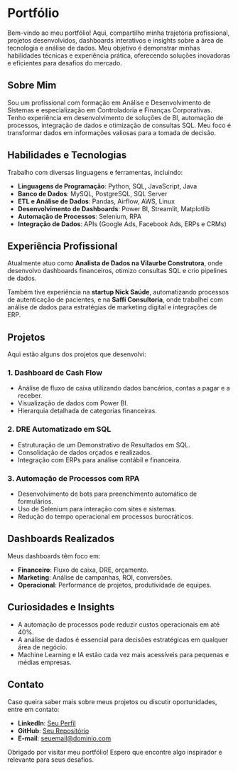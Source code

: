 # Portfólio

Bem-vindo ao meu portfólio! Aqui, compartilho minha trajetória profissional, projetos desenvolvidos, dashboards interativos e insights sobre a área de tecnologia e análise de dados. Meu objetivo é demonstrar minhas habilidades técnicas e experiência prática, oferecendo soluções inovadoras e eficientes para desafios do mercado.

## Sobre Mim

Sou um profissional com formação em Análise e Desenvolvimento de Sistemas e especialização em Controladoria e Finanças Corporativas. Tenho experiência em desenvolvimento de soluções de BI, automação de processos, integração de dados e otimização de consultas SQL. Meu foco é transformar dados em informações valiosas para a tomada de decisão.

## Habilidades e Tecnologias

Trabalho com diversas linguagens e ferramentas, incluindo:

- **Linguagens de Programação**: Python, SQL, JavaScript, Java  
- **Banco de Dados**: MySQL, PostgreSQL, SQL Server  
- **ETL e Análise de Dados**: Pandas, Airflow, AWS, Linux  
- **Desenvolvimento de Dashboards**: Power BI, Streamlit, Matplotlib  
- **Automação de Processos**: Selenium, RPA  
- **Integração de Dados**: APIs (Google Ads, Facebook Ads, ERPs e CRMs)  

## Experiência Profissional

Atualmente atuo como **Analista de Dados na Vilaurbe Construtora**, onde desenvolvo dashboards financeiros, otimizo consultas SQL e crio pipelines de dados. 

Também tive experiência na **startup Nick Saúde**, automatizando processos de autenticação de pacientes, e na **Saffi Consultoria**, onde trabalhei com análise de dados para estratégias de marketing digital e integrações de ERP.

## Projetos

Aqui estão alguns dos projetos que desenvolvi:

### 1. Dashboard de Cash Flow
- Análise de fluxo de caixa utilizando dados bancários, contas a pagar e a receber.
- Visualização de dados com Power BI.
- Hierarquia detalhada de categorias financeiras.

### 2. DRE Automatizado em SQL
- Estruturação de um Demonstrativo de Resultados em SQL.
- Consolidação de dados orçados e realizados.
- Integração com ERPs para análise contábil e financeira.

### 3. Automação de Processos com RPA
- Desenvolvimento de bots para preenchimento automático de formulários.
- Uso de Selenium para interação com sites e sistemas.
- Redução do tempo operacional em processos burocráticos.

## Dashboards Realizados

Meus dashboards têm foco em:

- **Financeiro**: Fluxo de caixa, DRE, orçamento.
- **Marketing**: Análise de campanhas, ROI, conversões.
- **Operacional**: Performance de projetos, produtividade de equipes.

## Curiosidades e Insights

- A automação de processos pode reduzir custos operacionais em até 40%.
- A análise de dados é essencial para decisões estratégicas em qualquer área de negócio.
- Machine Learning e IA estão cada vez mais acessíveis para pequenas e médias empresas.

## Contato

Caso queira saber mais sobre meus projetos ou discutir oportunidades, entre em contato:

- **LinkedIn**: [Seu Perfil](#)
- **GitHub**: [Seu Repositório](#)
- **E-mail**: seuemail@dominio.com

Obrigado por visitar meu portfólio! Espero que encontre algo inspirador e relevante para seus desafios.
